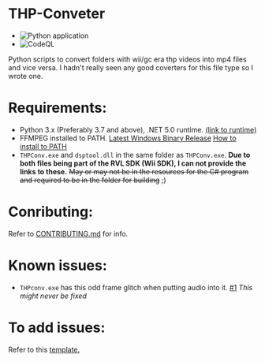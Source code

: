 # THP-Conveter
* ![Python application](https://github.com/Lord-Giganticus/THP-Conveter/workflows/Python%20application/badge.svg)
* ![CodeQL](https://github.com/Lord-Giganticus/THP-Conveter/workflows/CodeQL/badge.svg)

Python scripts to convert folders with wii/gc era thp videos into mp4 files and vice versa.
I hadn't really seen any good coverters for this file type so I wrote one.

# Requirements:
- Python 3.x (Preferably 3.7 and above), .NET 5.0 runtime. [(link to runtime)](https://dotnet.microsoft.com/download/dotnet/5.0/runtime)
- FFMPEG installed to PATH. [Latest Windows Binary Release](https://github.com/GyanD/codexffmpeg/releases) [How to install to PATH](https://blog.gregzaal.com/how-to-install-ffmpeg-on-windows/)
- `THPConv.exe` and `dsptool.dll` in the same folder as `THPConv.exe`. **Due to both files being part of the RVL SDK (Wii SDK), I can not provide the links to these.** ~~May or may not be in the resources for the C# program and required to be in the folder for building~~ ;)
# Conributing:
Refer to [CONTRIBUTING.md](https://github.com/Lord-Giganticus/THP-Conveter/blob/master/CONTRIBUTING.md) for info.

# Known issues:
- `THPconv.exe` has this odd frame glitch when putting audio into it. [#1](https://github.com/Lord-Giganticus/THP-Conveter/issues/1)
*This might never be fixed*

# To add issues:
Refer to this [template.](https://github.com/Lord-Giganticus/THP-Conveter/blob/master/.github/ISSUE_TEMPLATE/bug_report.md)
